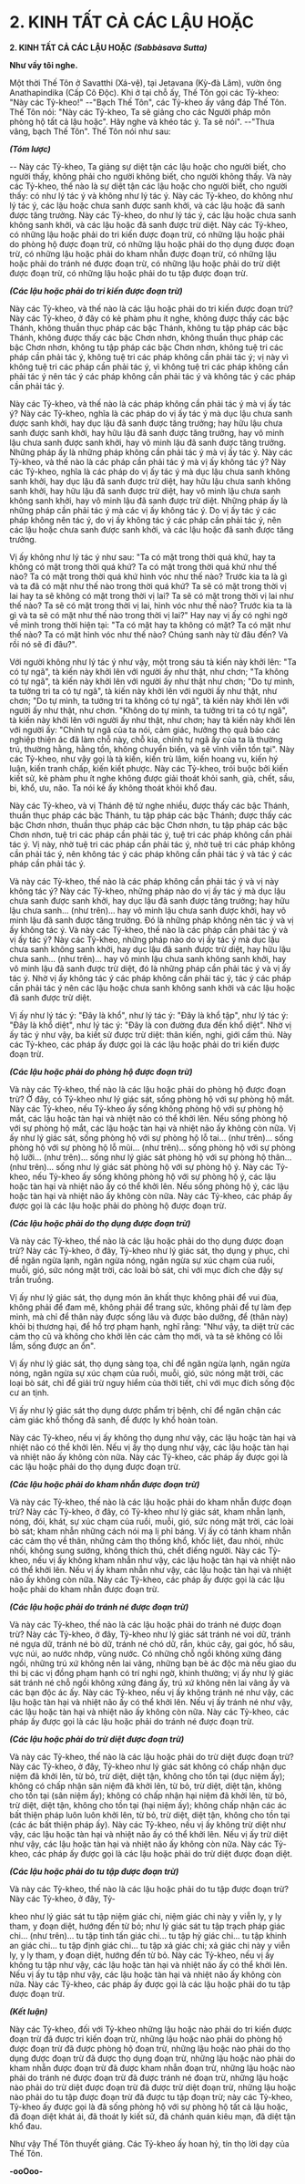 # 2. KINH TẤT CẢ CÁC LẬU HOẶC

**2. KINH TẤT CẢ CÁC LẬU HOẶC**
***(Sabbàsava Sutta)***

**Như vầy tôi nghe.**

Một thời Thế Tôn ở Savatthi (Xá-vệ), tại Jetavana (Kỳ-đà Lâm), vườn ông Anathapindika (Cấp Cô
Ðộc). Khi ở tại chỗ ấy, Thế Tôn gọi các Tỷ-kheo: "Này các Tỷ-kheo!" --"Bạch Thế Tôn", các Tỷ-kheo
ấy vâng đáp Thế Tôn. Thế Tôn nói: "Này các Tỷ-kheo, Ta sẽ giảng cho các Người pháp môn phòng hộ
tất cả lậu hoặc". Hãy nghe và khéo tác ý. Ta sẽ nói". --"Thưa vâng, bạch Thế Tôn". Thế Tôn nói như
sau:

<!--pg-->
***(Tóm lược)***

-- Này các Tỷ-kheo, Ta giảng sự diệt tận các lậu hoặc cho người biết, cho người thấy, không phải cho
người không biết, cho người không thấy. Và này các Tỷ-kheo, thế nào là sự diệt tận các lậu hoặc cho
người biết, cho người thấy: có như lý tác ý và không như lý tác ý. Này các Tỷ-kheo, do không như lý tác
ý, các lậu hoặc chưa sanh được sanh khởi, và các lậu hoặc đã sanh được tăng trưởng. Này các Tỷ-kheo,
do như lý tác ý, các lậu hoặc chưa sanh không sanh khởi, và các lậu hoặc đã sanh được trừ diệt. Này các
Tỷ-kheo, có những lậu hoặc phải do tri kiến được đoạn trừ, có những lậu hoặc phải do phòng hộ được
đoạn trừ, có những lậu hoặc phải do thọ dụng được đoạn trừ, có những lậu hoặc phải do kham nhẫn
được đoạn trừ, có những lậu hoặc phải do tránh né được đoạn trừ, có những lậu hoặc phải do trừ diệt
được đoạn trừ, có những lậu hoặc phải do tu tập được đoạn trừ.

<!--pg-->
***(Các lậu hoặc phải do tri kiến được đoạn trừ)***

Này các Tỷ-kheo, và thế nào là các lậu hoặc phải do tri kiến được đoạn trừ? Này các Tỷ-kheo, ở đây có
kẻ phàm phu ít nghe, không được thấy các bậc Thánh, không thuần thục pháp các bậc Thánh, không tu
tập pháp các bậc Thánh, không được thấy các bậc Chơn nhơn, không thuần thục pháp các bậc Chơn
nhơn, không tu tập pháp các bậc Chơn nhơn, không tuệ tri các pháp cần phải tác ý, không tuệ tri các
pháp không cần phải tác ý; vị này vì không tuệ tri các pháp cần phải tác ý, vì không tuệ tri các pháp
không cần phải tác ý nên tác ý các pháp không cần phải tác ý và không tác ý các pháp cần phải tác ý.

Này các Tỷ-kheo, và thế nào là các pháp không cần phải tác ý mà vị ấy tác ý? Này các Tỷ-kheo, nghĩa là
các pháp do vị ấy tác ý mà dục lậu chưa sanh được sanh khởi, hay dục lậu đã sanh được tăng trưởng;
hay hữu lậu chưa sanh được sanh khởi, hay hữu lậu đã sanh được tăng trưởng, hay vô minh lậu chưa
sanh được sanh khởi, hay vô minh lậu đã sanh được tăng trưởng. Những pháp ấy là những pháp không
cần phải tác ý mà vị ấy tác ý. Này các Tỷ-kheo, và thế nào là các pháp cần phải tác ý mà vị ấy không tác
ý? Này các Tỷ-kheo, nghĩa là các pháp do vị ấy tác ý mà dục lậu chưa sanh không sanh khởi, hay dục
lậu đã sanh được trừ diệt, hay hữu lậu chưa sanh không sanh khởi, hay hữu lậu đã sanh được trừ diệt,
hay vô minh lậu chưa sanh không sanh khởi, hay vô minh lậu đã sanh được trừ diệt. Những pháp ấy là
những pháp cần phải tác ý mà các vị ấy không tác ý. Do vị ấy tác ý các pháp không nên tác ý, do vị ấy
không tác ý các pháp cần phải tác ý, nên các lậu hoặc chưa sanh được sanh khởi, và các lậu hoặc đã sanh
được tăng trưởng.

Vị ấy không như lý tác ý như sau: "Ta có mặt trong thời quá khứ, hay ta không có mặt trong thời quá
khứ? Ta có mặt trong thời quá khứ như thế nào? Ta có mặt trong thời quá khứ hình vóc như thế nào?
Trước kia ta là gì và ta đã có mặt như thế nào trong thời quá khứ? Ta sẽ có mặt trong thời vị lai hay ta sẽ
không có mặt trong thời vị lai? Ta sẽ có mặt trong thời vị lai như thế nào? Ta sẽ có mặt trong thời vị lai,
hình vóc như thế nào? Trước kia ta là gì và ta sẽ có mặt như thế nào trong thời vị lai?" Hay nay vị ấy có
nghi ngờ về mình trong thời hiện tại: "Ta có mặt hay ta không có mặt? Ta có mặt như thế nào? Ta có
mặt hình vóc như thế nào? Chúng sanh này từ đâu đến? Và rồi nó sẽ đi đâu?".

Với người không như lý tác ý như vậy, một trong sáu tà kiến này khởi lên: "Ta có tự ngã", tà kiến này
khởi lên với người ấy như thật, như chơn; "Ta không có tự ngã", tà kiến này khởi lên với người ấy như
thật như chơn; "Do tự mình, ta tưởng tri ta có tự ngã", tà kiến này khởi lên với người ấy như thật, như
chơn; "Do tự mình, ta tưởng tri ta không có tự ngã", tà kiến này khởi lên với người ấy như thật, như
chơn. "Không do tự mình, ta tưởng tri ta có tự ngã", tà kiến này khởi lên với người ấy như thật, như
chơn; hay tà kiến này khởi lên với người ấy: "Chính tự ngã của ta nói, cảm giác, hưởng thọ quả báo các
nghiệp thiện ác đã làm chỗ này, chỗ kia, chính tự ngã ấy của ta là thường trú, thường hằng, hằng tồn,
không chuyển biến, và sẽ vĩnh viễn tồn tại". Này các Tỷ-kheo, như vậy gọi là tà kiến, kiến trù lâm, kiến
hoang vu, kiến hý luận, kiến tranh chấp, kiến kiết phược. Này các Tỷ-kheo, trói buộc bởi kiến kiết sử, kẻ
phàm phu ít nghe không được giải thoát khỏi sanh, già, chết, sầu, bi, khổ, ưu, não. Ta nói kẻ ấy không
thoát khỏi khổ đau.

Này các Tỷ-kheo, và vị Thánh đệ tử nghe nhiều, được thấy các bậc Thánh, thuần thục pháp các bậc
Thánh, tu tập pháp các bậc Thánh; được thấy các bậc Chơn nhơn, thuần thục pháp các bậc Chơn nhơn,
tu tập pháp các bậc Chơn nhơn, tuệ tri các pháp cần phải tác ý, tuệ tri các pháp không cần phải tác ý. Vị
này, nhờ tuệ tri các pháp cần phải tác ý, nhờ tuệ tri các pháp không cần phải tác ý, nên không tác ý các
pháp không cần phải tác ý và tác ý các pháp cần phải tác ý.

Và này các Tỷ-kheo, thế nào là các pháp không cần phải tác ý và vị này không tác ý? Này các Tỷ-kheo,
những pháp nào do vị ấy tác ý mà dục lậu chưa sanh được sanh khởi, hay dục lậu đã sanh được tăng
trưởng; hay hữu lậu chưa sanh... (như trên)... hay vô minh lậu chưa sanh được khởi, hay vô minh lậu đã
sanh được tăng trưởng. Ðó là những pháp không nên tác ý và vị ấy không tác ý. Và này các Tỷ-kheo, thế
nào là các pháp cần phải tác ý và vị ấy tác ý? Này các Tỷ-kheo, những pháp nào do vị ấy tác ý mà dục
lậu chưa sanh không sanh khởi, hay dục lậu đã sanh được trừ diệt, hay hữu lậu chưa sanh... (như trên)...
hay vô minh lậu chưa sanh không sanh khởi, hay vô minh lậu đã sanh được trừ diệt, đó là những pháp
cần phải tác ý và vị ấy tác ý. Nhờ vị ấy không tác ý các pháp không cần phải tác ý, tác ý các pháp cần
phải tác ý nên các lậu hoặc chưa sanh không sanh khởi và các lậu hoặc đã sanh được trừ diệt.

Vị ấy như lý tác ý: "Ðây là khổ", như lý tác ý: "Ðây là khổ tập", như lý tác ý: "Ðây là khổ diệt", như lý
tác ý: "Ðây là con đường đưa đến khổ diệt". Nhờ vị ấy tác ý như vậy, ba kiết sử được trừ diệt: thân kiến,
nghi, giới cấm thủ. Này các Tỷ-kheo, các pháp ấy được gọi là các lậu hoặc phải do tri kiến được đoạn
trừ.

<!--pg-->
***(Các lậu hoặc phải do phòng hộ được đoạn trừ)***

Và này các Tỷ-kheo, thế nào là các lậu hoặc phải do phòng hộ được đoạn trừ? Ở đây, có Tỷ-kheo như lý
giác sát, sống phòng hộ với sự phòng hộ mắt. Này các Tỷ-kheo, nếu Tỷ-kheo ấy sống không phòng hộ
với sự phòng hộ mắt, các lậu hoặc tàn hại và nhiệt não có thể khởi lên. Nếu sống phòng hộ với sự phòng
hộ mắt, các lậu hoặc tàn hại và nhiệt não ấy không còn nữa. Vị ấy như lý giác sát, sống phòng hộ với sự
phòng hộ lỗ tai... (như trên)... sống phòng hộ với sự phòng hộ lỗ mũi... (như trên)... sống phòng hộ với
sự phòng hộ lưỡi... (như trên)... sống như lý giác sát phòng hộ với sự phòng hộ thân... (như trên)... sống
như lý giác sát phòng hộ với sự phòng hộ ý. Này các Tỷ-kheo, nếu Tỷ-kheo ấy sống không phòng hộ với
sự phòng hộ ý, các lậu hoặc tàn hại và nhiệt não ấy có thể khởi lên. Nếu sống phòng hộ ý, các lậu hoặc
tàn hại và nhiệt não ấy không còn nữa. Này các Tỷ-kheo, các pháp ấy được gọi là các lậu hoặc phải do
phòng hộ được đoạn trừ.

<!--pg-->
***(Các lậu hoặc phải do thọ dụng được đoạn trừ)***

Và này các Tỷ-kheo, thế nào là các lậu hoặc phải do thọ dụng được đoạn trừ? Này các Tỷ-kheo, ở đây,
Tỷ-kheo như lý giác sát, thọ dụng y phục, chỉ để ngăn ngừa lạnh, ngăn ngừa nóng, ngăn ngừa sự xúc
chạm của ruồi, muỗi, gió, sức nóng mặt trời, các loài bò sát, chỉ với mục đích che đậy sự trần truồng.

Vị ấy như lý giác sát, thọ dụng món ăn khất thực không phải để vui đùa, không phải để đam mê, không
phải để trang sức, không phải để tự làm đẹp mình, mà chỉ để thân này được sống lâu và được bảo dưỡng,
để (thân này) khỏi bị thương hại, để hổ trợ phạm hạnh, nghĩ rằng: "Như vậy, ta diệt trừ các cảm thọ cũ
và không cho khởi lên các cảm thọ mới, và ta sẽ không có lỗi lầm, sống được an ổn".

Vị ấy như lý giác sát, thọ dụng sàng tọa, chỉ để ngăn ngừa lạnh, ngăn ngừa nóng, ngăn ngừa sự xúc
chạm của ruồi, muỗi, gió, sức nóng mặt trời, các loại bò sát, chỉ để giải trừ nguy hiểm của thời tiết, chỉ
với mục đích sống độc cư an tịnh.

Vị ấy như lý giác sát thọ dụng dược phẩm trị bệnh, chỉ để ngăn chận các cảm giác khổ thống đã sanh, để
được ly khổ hoàn toàn.

Này các Tỷ-kheo, nếu vị ấy không thọ dụng như vậy, các lậu hoặc tàn hại và nhiệt não có thể khởi lên.
Nếu vị ấy thọ dụng như vậy, các lậu hoặc tàn hại và nhiệt não ấy không còn nữa. Này các Tỷ-kheo, các
pháp ấy được gọi là các lậu hoặc phải do thọ dụng được đoạn trừ.

<!--pg-->
***(Các lậu hoặc phải do kham nhẫn được đoạn trừ)***

Và này các Tỷ-kheo, thế nào là các lậu hoặc phải do kham nhẫn được đoạn trừ? Này các Tỷ-kheo, ở đây,
có Tỷ-kheo như lý giác sát, kham nhẫn lạnh, nóng, đói, khát, sự xúc chạm của ruồi, muỗi, gió, sức nóng
mặt trời, các loài bò sát; kham nhẫn những cách nói mạ lị phỉ báng. Vị ấy có tánh kham nhẫn các cảm
thọ về thân, những cảm thọ thống khổ, khốc liệt, đau nhói, nhức nhối, không sung sướng, không thích
thú, chết điếng người. Này các Tỷ-kheo, nếu vị ấy không kham nhẫn như vậy, các lậu hoặc tàn hại và
nhiệt não có thể khởi lên. Nếu vị ấy kham nhẫn như vậy, các lậu hoặc tàn hại và nhiệt não ấy không còn
nữa. Này các Tỷ-kheo, các pháp ấy được gọi là các lậu hoặc phải do kham nhẫn được đoạn trừ.

<!--pg-->
***(Các lậu hoặc phải do tránh né được đoạn trừ)***

Và này các Tỷ-kheo, thế nào là các lậu hoặc phải do tránh né được đoạn trừ? Này các Tỷ-kheo, ở đây,
Tỷ-kheo như lý giác sát tránh né voi dữ, tránh né ngựa dữ, tránh né bò dữ, tránh né chó dữ, rắn, khúc
cây, gai góc, hố sâu, vực núi, ao nước nhớp, vũng nước. Có những chỗ ngồi không xứng đáng ngồi,
những trú xứ không nên lai vãng, những bạn bè ác độc mà nếu giao du thì bị các vị đồng phạm hạnh có
trí nghi ngờ, khinh thường; vị ấy như lý giác sát tránh né chỗ ngồi không xứng đáng ấy, trú xứ không
nên lai vãng ấy và các bạn độc ác ấy. Này các Tỷ-kheo, nếu vị ấy không tránh né như vậy, các lậu hoặc
tàn hại và nhiệt não ấy có thể khởi lên. Nếu vị ấy tránh né như vậy, các lậu hoặc tàn hại và nhiệt não ấy
không còn nữa. Này các Tỷ-kheo, các pháp ấy được gọi là các lậu hoặc phải do tránh né được đoạn trừ.

<!--pg-->
***(Các lậu hoặc phải do trừ diệt được đoạn trừ)***

Và này các Tỷ-kheo, thế nào là các lậu hoặc phải do trừ diệt được đoạn trừ? Này các Tỷ-kheo, ở đây,
Tỷ-kheo như lý giác sát không có chấp nhận dục niệm đã khởi lên, từ bỏ, trừ diệt, diệt tận, không cho
tồn tại (dục niệm ấy); không có chấp nhận sân niệm đã khởi lên, từ bỏ, trừ diệt, diệt tận, không cho tồn
tại (sân niệm ấy); không có chấp nhận hại niệm đã khởi lên, từ bỏ, trừ diệt, diệt tận, không cho tồn tại
(hại niệm ấy); không chấp nhận các ác bất thiện pháp luôn luôn khởi lên, từ bỏ, trừ diệt, diệt tận, không
cho tồn tại (các ác bất thiện pháp ấy). Này các Tỷ-kheo, nếu vị ấy không trừ diệt như vậy, các lậu hoặc
tàn hại và nhiệt não ấy có thể khởi lên. Nếu vị ấy trừ diệt như vậy, các lậu hoặc tàn hại và nhiệt não ấy
không còn nữa. Này các Tỷ-kheo, các pháp ấy được gọi là các lậu hoặc phải do trừ diệt được đoạn diệt.

<!--pg-->
***(Các lậu hoặc phải do tu tập được đoạn trừ)***

Và này các Tỷ-kheo, thế nào là các lậu hoặc phải do tu tập được đoạn trừ? Này các Tỷ-kheo, ở đây, Tỷ-

kheo như lý giác sát tu tập niệm giác chi, niệm giác chi này y viễn ly, y ly tham, y đoạn diệt, hướng đến
từ bỏ; như lý giác sát tu tập trạch pháp giác chi... (như trên)... tu tập tinh tấn giác chi... tu tập hỷ giác
chi... tu tập khinh an giác chi... tu tập định giác chi... tu tập xả giác chi; xả giác chi này y viễn ly, y ly
tham, y đoạn diệt, hướng đến từ bỏ. Này các Tỷ-kheo, nếu vị ấy không tu tập như vậy, các lậu hoặc tàn
hại và nhiệt não ấy có thể khởi lên. Nếu vị ấy tu tập như vậy, các lậu hoặc tàn hại và nhiệt não ấy không
còn nữa. Này các Tỷ-kheo, các pháp ấy được gọi là các lậu hoặc phải do tu tập được đoạn trừ.

<!--pg-->
***(Kết luận)***

Này các Tỷ-kheo, đối với Tỷ-kheo những lậu hoặc nào phải do tri kiến được đoạn trừ đã được tri kiến
đoạn trừ, những lậu hoặc nào phải do phòng hộ được đoạn trừ đã được phòng hộ đoạn trừ, những lậu
hoặc nào phải do thọ dụng được đoạn trừ đã được thọ dụng đoạn trừ, những lậu hoặc nào phải do kham
nhẫn được đoạn trừ đã được kham nhẫn đoạn trừ, những lậu hoặc nào phải do tránh né được đoạn trừ đã
được tránh né đoạn trừ, những lậu hoặc nào phải do trừ diệt được đoạn trừ đã được trừ diệt đoạn trừ,
những lậu hoặc nào phải do tu tập được đoạn trừ đã được tu tập đoạn trừ; này các Tỷ-kheo, Tỷ-kheo ấy
được gọi là đã sống phòng hộ với sự phòng hộ tất cả lậu hoặc, đã đoạn diệt khát ái, đã thoát ly kiết sử,
đã chánh quán kiêu mạn, đã diệt tận khổ đau.

Như vậy Thế Tôn thuyết giảng. Các Tỷ-kheo ấy hoan hỷ, tín thọ lời dạy của Thế Tôn.

**-ooOoo-**

